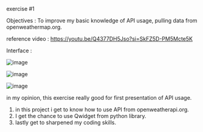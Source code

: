 exercise #1 

Objectives : To improve my basic knowledge of API usage, pulling data from openweathermap.org.

reference video : https://youtu.be/Q4377DH5Jso?si=SkFZ5D-PM5Mcte5K

Interface :

![image](https://github.com/user-attachments/assets/06b2f172-8980-4396-b649-98ee918ee545)

![image](https://github.com/user-attachments/assets/5d3f83a9-004e-4e16-91dd-87b9d3f03d31)

![image](https://github.com/user-attachments/assets/a4d69961-192e-4b10-b5b2-2ca7dc4d7d28)

in my opinion, this exercise really good for first presentation of API usage.
  1. in this project i get to know how to use API from openweatherapi.org.
  2. I get the chance to use Qwidget from python library.
  3. lastly get to sharpened my coding skills.
